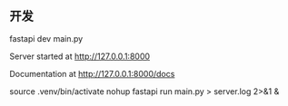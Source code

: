 ## 开发

fastapi dev main.py

Server started at http://127.0.0.1:8000

Documentation at http://127.0.0.1:8000/docs

source .venv/bin/activate
nohup fastapi run main.py > server.log 2>&1 &